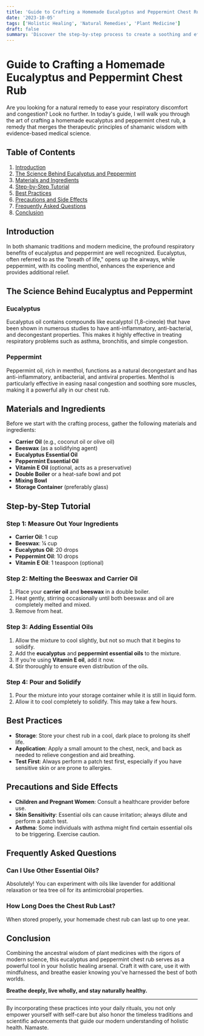```yaml
---
title: 'Guide to Crafting a Homemade Eucalyptus and Peppermint Chest Rub'
date: '2023-10-05'
tags: ['Holistic Healing', 'Natural Remedies', 'Plant Medicine']
draft: false
summary: 'Discover the step-by-step process to create a soothing and effective eucalyptus and peppermint chest rub for respiratory relief, combining ancient wisdom with modern scientific knowledge.'
---
```


# Guide to Crafting a Homemade Eucalyptus and Peppermint Chest Rub

Are you looking for a natural remedy to ease your respiratory discomfort and congestion? Look no further. In today's guide, I will walk you through the art of crafting a homemade eucalyptus and peppermint chest rub, a remedy that merges the therapeutic principles of shamanic wisdom with evidence-based medical science.

## Table of Contents

1. [Introduction](#introduction)
2. [The Science Behind Eucalyptus and Peppermint](#the-science-behind-eucalyptus-and-peppermint)
3. [Materials and Ingredients](#materials-and-ingredients)
4. [Step-by-Step Tutorial](#step-by-step-tutorial)
5. [Best Practices](#best-practices)
6. [Precautions and Side Effects](#precautions-and-side-effects)
7. [Frequently Asked Questions](#frequently-asked-questions)
8. [Conclusion](#conclusion)

## Introduction

In both shamanic traditions and modern medicine, the profound respiratory benefits of eucalyptus and peppermint are well recognized. Eucalyptus, often referred to as the "breath of life," opens up the airways, while peppermint, with its cooling menthol, enhances the experience and provides additional relief.

## The Science Behind Eucalyptus and Peppermint

### Eucalyptus

Eucalyptus oil contains compounds like eucalyptol (1,8-cineole) that have been shown in numerous studies to have anti-inflammatory, anti-bacterial, and decongestant properties. This makes it highly effective in treating respiratory problems such as asthma, bronchitis, and simple congestion.

### Peppermint

Peppermint oil, rich in menthol, functions as a natural decongestant and has anti-inflammatory, antibacterial, and antiviral properties. Menthol is particularly effective in easing nasal congestion and soothing sore muscles, making it a powerful ally in our chest rub.

## Materials and Ingredients

Before we start with the crafting process, gather the following materials and ingredients:

- **Carrier Oil** (e.g., coconut oil or olive oil)
- **Beeswax** (as a solidifying agent)
- **Eucalyptus Essential Oil**
- **Peppermint Essential Oil**
- **Vitamin E Oil** (optional, acts as a preservative)
- **Double Boiler** or a heat-safe bowl and pot
- **Mixing Bowl**
- **Storage Container** (preferably glass)

## Step-by-Step Tutorial

### Step 1: Measure Out Your Ingredients

- **Carrier Oil**: 1 cup
- **Beeswax**: ¼ cup
- **Eucalyptus Oil**: 20 drops
- **Peppermint Oil**: 10 drops
- **Vitamin E Oil**: 1 teaspoon (optional)

### Step 2: Melting the Beeswax and Carrier Oil

1. Place your **carrier oil** and **beeswax** in a double boiler.
2. Heat gently, stirring occasionally until both beeswax and oil are completely melted and mixed.
3. Remove from heat.

### Step 3: Adding Essential Oils

1. Allow the mixture to cool slightly, but not so much that it begins to solidify.
2. Add the **eucalyptus** and **peppermint essential oils** to the mixture.
3. If you’re using **Vitamin E oil**, add it now.
4. Stir thoroughly to ensure even distribution of the oils.

### Step 4: Pour and Solidify

1. Pour the mixture into your storage container while it is still in liquid form.
2. Allow it to cool completely to solidify. This may take a few hours.

## Best Practices

- **Storage**: Store your chest rub in a cool, dark place to prolong its shelf life.
- **Application**: Apply a small amount to the chest, neck, and back as needed to relieve congestion and aid breathing.
- **Test First**: Always perform a patch test first, especially if you have sensitive skin or are prone to allergies.

## Precautions and Side Effects

- **Children and Pregnant Women**: Consult a healthcare provider before use.
- **Skin Sensitivity**: Essential oils can cause irritation; always dilute and perform a patch test.
- **Asthma**: Some individuals with asthma might find certain essential oils to be triggering. Exercise caution.

## Frequently Asked Questions

### Can I Use Other Essential Oils?

Absolutely! You can experiment with oils like lavender for additional relaxation or tea tree oil for its antimicrobial properties.

### How Long Does the Chest Rub Last?

When stored properly, your homemade chest rub can last up to one year.

## Conclusion

Combining the ancestral wisdom of plant medicines with the rigors of modern science, this eucalyptus and peppermint chest rub serves as a powerful tool in your holistic healing arsenal. Craft it with care, use it with mindfulness, and breathe easier knowing you've harnessed the best of both worlds.

**Breathe deeply, live wholly, and stay naturally healthy.**

---

By incorporating these practices into your daily rituals, you not only empower yourself with self-care but also honor the timeless traditions and scientific advancements that guide our modern understanding of holistic health. Namaste.
```
